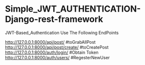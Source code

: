 # Simple_JWT_AUTHENTICATION-Django-rest-framework
JWT-Based_Authentication
Use The Following EndPoints


http://127.0.0.1:8000/api/post/          #toGrabAllPost
http://127.0.0.1:8000/api/post/create/   #toCreatePost
http://127.0.0.1:8000/auth/login/       #Obtain Token
http://127.0.0.1:8000/auth/users/        #RegesterNewUser
